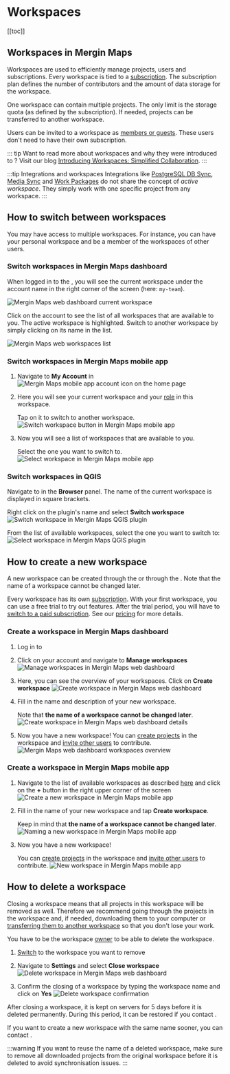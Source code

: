 ﻿# Workspaces
[[toc]]

## Workspaces in Mergin Maps
Workspaces are used to efficiently manage projects, users and subscriptions. Every workspace is tied to a [subscription](../subscriptions/). The subscription plan defines the number of contributors and the amount of data storage for the workspace.

One workspace can contain multiple projects. The only limit is the storage quota (as defined by the subscription). If needed, projects can be transferred to another workspace.

Users can be invited to a workspace as [members or guests](../permissions/). These users don't need to have their own subscription. 

::: tip
Want to read more about workspaces and why they were introduced to <MainPlatformName />? Visit our blog [Introducing Workspaces: Simplified Collaboration](https://merginmaps.com/blog/introducing-workspaces-simplified-collaboration).
:::

<YouTube id="SZf93akn0tM" title="Getting started with your team" />

:::tip Integrations and workspaces
Integrations like [PostgreSQL DB Sync](../../dev/dbsync/), [Media Sync](../../dev/media-sync/) and [Work Packages](../../dev/work-packages/) do not share the concept of *active workspace*. They simply work with one specific project from any workspace.
:::

## How to switch between workspaces
You may have access to multiple workspaces. For instance, you can have your personal workspace and be a member of the workspaces of other users.

### Switch workspaces in Mergin Maps dashboard

When logged in to the <DashboardShortLink />, you will see the current workspace under the account name in the right corner of the screen (here: `my-team`).

![Mergin Maps web dashboard current workspace](./dashboard-current-workspace.jpg "Current workspace in Mergin Maps web dashboard")

Click on the account to see the list of all workspaces that are available to you. The active workspace is highlighted. Switch to another workspace by simply clicking on its name in the list.

![Mergin Maps web workspaces list](./dashboard-switch-workspace.jpg "Mergin Maps web workspaces list")

### Switch workspaces in Mergin Maps mobile app
1. Navigate to **My Account** in <MobileAppName />
   ![Mergin Maps mobile app account icon on the home page](./mobile-app-my-account.jpg "Mergin Maps mobile app account icon on the home page")

2. Here you will see your current workspace and your [role](../permissions/) in this workspace. 
   
   Tap on it to switch to another workspace.
   ![Switch workspace button in Mergin Maps mobile app](./mobile-app-current-workspace.jpg "Switch workspace button in Mergin Maps mobile app")

3. Now you will see a list of workspaces that are available to you. 

   Select the one you want to switch to.
   ![Select workspace in Mergin Maps mobile app](./mobile-app-select-workspace.jpg "Select workspace in Mergin Maps mobile app")

### Switch workspaces in QGIS
Navigate to <MainPlatformName /> in the **Browser** panel. The name of the current workspace is displayed in square brackets.

Right click on the plugin's name and select **Switch workspace**
![Switch workspace in Mergin Maps QGIS plugin](./plugin-switch-workspace.jpg "Switch workspace in Mergin Maps QGIS plugin")

From the list of available workspaces, select the one you want to switch to:
![Select workspace in Mergin Maps QGIS plugin](./plugin-select-workspace.jpg "Select workspace in Mergin Maps QGIS plugin")

## How to create a new workspace 
A new workspace can be created through the <DashboardShortLink /> or through the <MobileAppNameShort />. Note that the name of a workspace cannot be changed later.

Every workspace has its own [subscription](../subscriptions/). With your first workspace, you can use a free trial to try out <MainPlatformName /> features. After the trial period, you will have to [switch to a paid subscription](../../manage/subscriptions/#how-to-change-a-subscription). See our [pricing](https://merginmaps.com/pricing) for more details.

### Create a workspace in Mergin Maps dashboard 
1. Log in to <AppDomainNameLink />

2. Click on your account and navigate to **Manage workspaces**
   ![Manage workspaces in Mergin Maps web dashboard](./dashboard-ov-manage-workspaces.jpg "Manage workspaces in Mergin Maps web dashboard")

3. Here, you can see the overview of your workspaces. Click on **Create workspace**
   ![Create workspace in Mergin Maps web dashboard](./dashboard-create-workspace.jpg "Create workspace in Mergin Maps web dashboard")

4. Fill in the name and description of your new workspace.

   Note that **the name of a workspace cannot be changed later**.
   ![Create workspace in Mergin Maps web dashboard details](./dashboard-new-workspace.jpg "Create workspace in Mergin Maps web dashboard details")
   
5. Now you have a new workspace! You can [create projects](../create-project/) in the workspace and [invite other users](../project-advanced/#add-users-to-a-workspace) to contribute.
   ![Mergin Maps web dashboard workspaces overview](./dashboard-new-workspace-created.jpg "Mergin Maps web dashboard workspaces overview")

### Create a workspace in Mergin Maps mobile app

1. Navigate to the list of available workspaces as described [here](#switch-workspaces-in-mergin-maps-mobile-app) and click on the **+** button in the right upper corner of the screen
   ![Create a new workspace in Mergin Maps mobile app](./mobile-app-create-workspace-button.jpg "Create a new workspace in Mergin Maps mobile app")
 
2. Fill in the name of your new workspace and tap **Create workspace**.

   Keep in mind that **the name of a workspace cannot be changed later**.
   ![Naming a new workspace in Mergin Maps mobile app](./mobile-app-create-workspace.jpg "Naming a new workspace in Mergin Maps mobile app")

5. Now you have a new workspace! 
   
   You can [create projects](../create-project/) in the workspace and [invite other users](../project-advanced/#add-users-to-a-workspace) to contribute.
   ![New workspace in Mergin Maps mobile app](./mobile-app-new-workspace.jpg "New workspace in Mergin Maps mobile app")

   
## How to delete a workspace
Closing a workspace means that all projects in this workspace will be removed as well. Therefore we recommend going through the projects in the workspace and, if needed, downloading them to your computer or [transferring them to another workspace](../project-advanced/#transfer-a-project) so that you don't lose your work.

You have to be the workspace [owner](../permissions/#workspace-member-roles-overview) to be able to delete the workspace.

1. [Switch](#how-to-switch-between-workspaces) to the workspace you want to remove

2. Navigate to **Settings** and select **Close workspace**
   ![Delete workspace in Mergin Maps web dashboard](./dashboard-close-workspace.jpg "Delete workspace in Mergin Maps web dashboard")
   
3. Confirm the closing of a workspace by typing the workspace name and click on **Yes**
   ![Delete workspace confirmation](./dashboard-close-workspace-confirmation.jpg "Delete workspace confirmation")

After closing a workspace, it is kept on <MainPlatformNameLink /> servers for 5 days before it is deleted permanently. During this period, it can be restored if you contact <MerginMapsEmail id="support" />.

If you want to create a new workspace with the same name sooner, you can contact <MerginMapsEmail id="support" />. 

:::warning
If you want to reuse the name of a deleted workspace, make sure to remove all downloaded projects from the original workspace before it is deleted to avoid synchronisation issues.
:::
